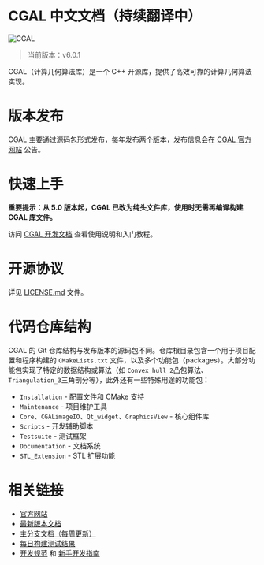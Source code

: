 # CGAL 中文文档（持续翻译中）

![CGAL](Installation/doc_html/images/cgal_2013_grey.png)

> 当前版本：v6.0.1

CGAL（计算几何算法库）是一个 C++ 开源库，提供了高效可靠的计算几何算法实现。

版本发布
=============
CGAL 主要通过源码包形式发布，每年发布两个版本，发布信息会在 [CGAL 官方网站](https://www.cgal.org/) 公告。

快速上手
=========================

**重要提示：从 5.0 版本起，CGAL 已改为纯头文件库，使用时无需再编译构建 CGAL 库文件。**

访问 [CGAL 开发文档](https://doc.cgal.org/latest/Manual/general_intro.html) 查看使用说明和入门教程。

开源协议
=======
详见 [LICENSE.md](LICENSE.md) 文件。

代码仓库结构
==========================

CGAL 的 Git 仓库结构与发布版本的源码包不同。仓库根目录包含一个用于项目配置和程序构建的 `CMakeLists.txt` 文件，以及多个功能包（packages）。大部分功能包实现了特定的数据结构或算法（如 `Convex_hull_2`凸包算法、`Triangulation_3`三角剖分等），此外还有一些特殊用途的功能包：

* `Installation` - 配置文件和 CMake 支持
* `Maintenance` - 项目维护工具
* `Core`、`CGALimageIO`、`Qt_widget`、`GraphicsView` - 核心组件库
* `Scripts` - 开发辅助脚本
* `Testsuite` - 测试框架
* `Documentation` - 文档系统
* `STL_Extension` - STL 扩展功能

相关链接
================
* [官方网站](https://www.cgal.org/)
* [最新版本文档](https://doc.cgal.org/)
* [主分支文档（每周更新）](https://cgal.geometryfactory.com/CGAL/doc/master/)
* [每日构建测试结果](https://cgal.geometryfactory.com/CGAL/testsuite/)
* [开发规范](https://github.com/CGAL/cgal/wiki/Guidelines) 和 [新手开发指南](https://github.com/CGAL/cgal/wiki/Information-for-New-Developers)
